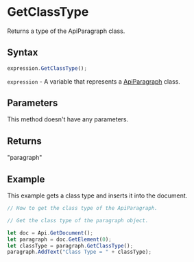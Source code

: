 # GetClassType

Returns a type of the ApiParagraph class.

## Syntax

```javascript
expression.GetClassType();
```

`expression` - A variable that represents a [ApiParagraph](../ApiParagraph.md) class.

## Parameters

This method doesn't have any parameters.

## Returns

"paragraph"

## Example

This example gets a class type and inserts it into the document.

```javascript editor-docx
// How to get the class type of the ApiParagraph.

// Get the class type of the paragraph object.

let doc = Api.GetDocument();
let paragraph = doc.GetElement(0);
let classType = paragraph.GetClassType();
paragraph.AddText("Class Type = " + classType);
```
